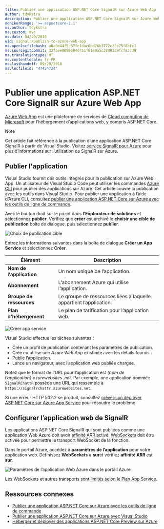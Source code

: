 ```yaml
---
title: Publier une application ASP.NET Core SignalR sur Azure Web App
author: tdykstra
description: Publier une application ASP.NET Core SignalR sur Azure Web App
monikerRange: '>= aspnetcore-2.1'
ms.author: tdykstra
ms.custom: mvc
ms.date: 04/20/2018
uid: signalr/publish-to-azure-web-app
ms.openlocfilehash: a6a0e44f5c67fefdac6bd26b3772c23e75f8bfc1
ms.sourcegitcommit: 32f5ee0690604d451f61e9a5c28881c9fcf85738
ms.translationtype: MT
ms.contentlocale: fr-FR
ms.lasthandoff: 09/29/2018
ms.locfileid: "47454724"
---
```

# <a name="publish-an-aspnet-core-signalr-app-to-an-azure-web-app"></a>Publier une application ASP.NET Core SignalR sur Azure Web App

[Azure Web App](/azure/app-service/app-service-web-overview) est une plateforme de services de [Cloud computing de Microsoft](https://azure.microsoft.com/) pour l’hébergement d’applications web, y compris ASP.NET Core.

> [!NOTE]
> Cet article fait référence à la publication d’une application ASP.NET Core SignalR à partir de Visual Studio. Visitez [service SignalR pour Azure](https://azure.microsoft.com/en-gb/services/signalr-service?) pour plus d’informations sur l’utilisation de SignalR sur Azure.

## <a name="publish-the-app"></a>Publier l'application

Visual Studio fournit des outils intégrés pour la publication sur Azure Web App. Un utilisateur de Visual Studio Code peut utiliser les commandes [Azure CLI](/cli/azure) pour publier des applications sur Azure. Cet article couvre la publication avec les outils dans Visual Studio. Pour publier une application à l’aide d’Azure CLI, consultez [publier une application ASP.NET Core sur Azure avec les outils de ligne de commande](/azure/app-service/app-service-web-get-started-dotnet).

Avec le bouton droit sur le projet dans **l’Explorateur de solutions** et sélectionnez **publier**. Vérifiez que **créer** est archivé le **choisir une cible de publication** boîte de dialogue, puis sélectionnez **publier**.

![Choix de publication cible](publish-to-azure-web-app/_static/pick-publish-target-dialog.png)

Entrez les informations suivantes dans la boîte de dialogue **Créer un App Service** et sélectionnez **Créer**.

| Élément | Description |
| ---- | ----------- |
| **Nom de l’application** | Un nom unique de l’application. |
| **Abonnement** | L’abonnement Azure qui utilise l’application. |
| **Groupe de ressources** | Le groupe de ressources liées à laquelle appartient l’application.  |
| **Plan d’hébergement** | Le plan de tarification pour l’application web. |

![Créer app service](publish-to-azure-web-app/_static/create-app-service-dialog.png)

Visual Studio effectue les tâches suivantes :

* Crée un profil de publication contenant les paramètres de publication.
* Crée ou utilise une *Azure Web App* existante avec les détails fournis.
* Publie l’application.
* Lance un navigateur, avec l’application web publiée chargée.

Notez que le format de l’URL pour l’application est *{nom de l’application}.azurewebsites .net*. Par exemple, une application nommée `SignalRChattR` possède une URL qui ressemble à `https://signalrchattr.azurewebsites.net`.

Si une erreur HTTP 502.2 se produit, consultez [préversion déployer ASP.NET Core sur Azure App Service](xref:host-and-deploy/azure-apps/index) pour résoudre le problème.

## <a name="configure-signalr-web-app"></a>Configurer l’application web de SignalR

Les applications ASP.NET Core SignalR qui sont publiées comme une application Web Azure doit avoir [affinité ARR](https://en.wikipedia.org/wiki/Application_Request_Routing) activé. [WebSockets](xref:fundamentals/websockets) doit être activée pour permettre le transport WebSocket de la fonction.

Dans le portail Azure, accédez à **paramètres de l’application** pour votre application web. Définissez **WebSockets** à **sur**et vérifiez **affinité ARR** est **sur**.

![Paramètres de l’application Web Azure dans le portail Azure](publish-to-azure-web-app/_static/azure-web-app-settings.png)

 Les WebSockets et autres transports [sont limités selon le Plan App Service](/azure/azure-subscription-service-limits#app-service-limits).

## <a name="related-resources"></a>Ressources connexes

* [Publier une application ASP.NET Core sur Azure avec les outils de ligne de commande](/azure/app-service/app-service-web-get-started-dotnet)
* [Publier une application ASP.NET Core sur Azure avec Visual Studio](xref:tutorials/publish-to-azure-webapp-using-vs)
* [Héberger et déployer des applications ASP.NET Core Preview sur Azure](xref:host-and-deploy/azure-apps/index#deploy-aspnet-core-preview-release-to-azure-app-service)
